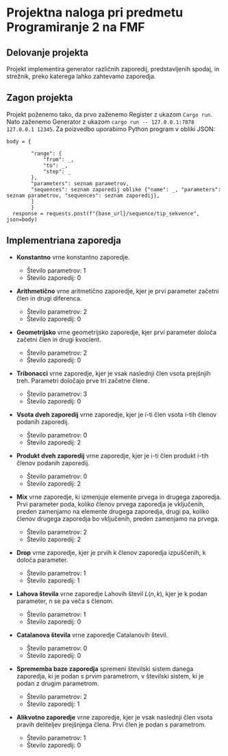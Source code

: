 # Projektna naloga pri predmetu Programiranje 2 na FMF
## Delovanje projekta
Projekt implementira generator različnih zaporedij, predstavljenih spodaj, in strežnik, preko katerega lahko zahtevamo zaporedja.

## Zagon projekta
Projekt poženemo tako, da prvo zaženemo Register z ukazom `Cargo run`. Nato zaženemo Generator z ukazom `cargo run -- 127.0.0.1:7878 127.0.0.1 12345`.
Za poizvedbo uporabimo Python program v obliki JSON:


    body = {

            "range": {
                "from": _,
                "to": _,
                "step": _
            },
            "parameters": seznam parametrov,
            "sequences": seznam zaporedij oblike {"name": _, "parameters": seznam parametrov, "sequences": seznam zaporedij},
            ]
            }
      response = requests.post(f"{base_url}/sequence/tip_sekvence", json=body)
  

## Implementriana zaporedja
- **Konstantno**
  vrne konstantno zaporedje.
  - Število parametrov: 1
  - Število zaporedij: 0
  
- **Arithmetično** vrne aritmetično zaporedje, kjer je prvi parameter začetni člen in drugi diferenca.
  - Število parametrov: 2
  - Število zaporedij: 0
- **Geometrijsko**
  vrne geometrijsko zaporedje, kjer prvi parameter določa začetni člen in drugi kvocient.
  - Število parametrov: 2
  - Število zaporedij: 0
- **Tribonacci**
   vrne zaporedje, kjer je vsak naslednji člen vsota prejšnjih treh. Parametri določajo prve tri začetne člene.
  - Število parametrov: 3
  - Število zaporedij: 0
- **Vsota dveh zaporedij**
  vrne zaporedje, kjer je i-ti člen vsota i-tih členov podanih zaporedij.
  - Število parametrov: 0
  - Število zaporedij: 2
- **Produkt dveh zaporedij**
  vrne zaporedje, kjer je i-ti člen produkt i-tih členov podanih zaporedij.
  - Število parametrov: 0
  - Število zaporedij: 2
- **Mix**
 vrne zaporedje, ki izmenjuje elemente prvega in drugega zaporedja. Prvi parameter poda, koliko členov prvega zaporedja je vključenih, preden zamenjamo na elemente drugega zaporedja, drugi pa,  koliko členov drugega zaporedja bo vključenih, preden zamenjamo na prvega.
  - Število parametrov: 2
  - Število zaporedij: 2
- **Drop**
  vrne zaporedje, kjer je prvih k členov zaporedja izpuščenih, k določa parameter.
  - Število parametrov: 1
  - Število zaporedij: 1
- **Lahova števila**
  vrne zaporedje Lahovih števil $L(n, k)$, kjer je k podan parameter, n se pa veča s členom.
  - Število parametrov: 1
  - Število zaporedij: 0
- **Catalanova števila**
  vrne zaporedje Catalanovih števil.
  - Število parametrov: 0
  - Število zaporedij: 0
- **Sprememba baze zaporedja**
   spremeni številski sistem danega zaporedja, ki je podan s prvim parametrom, v številski sistem, ki je podan z drugim parametrom.
  - Število parametrov: 2
  - Število zaporedij: 1
- **Alikvotno zaporedje**
   vrne zaporedje, kjer je vsak naslednji člen vsota pravih deliteljev prejšnjega člena. Prvi člen je podan s parametrom.
  - Število parametrov: 1
  - Število zaporedij: 0
